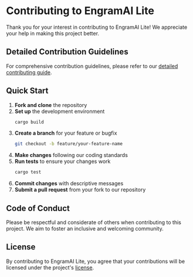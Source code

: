 # Contributing to EngramAI Lite

Thank you for your interest in contributing to EngramAI Lite! We appreciate your help in making this project better.

## Detailed Contribution Guidelines

For comprehensive contribution guidelines, please refer to our [detailed contributing guide](docs/about/contributing.md).

## Quick Start

1. **Fork and clone** the repository
2. **Set up** the development environment
   ```bash
   cargo build
   ```
3. **Create a branch** for your feature or bugfix
   ```bash
   git checkout -b feature/your-feature-name
   ```
4. **Make changes** following our coding standards
5. **Run tests** to ensure your changes work
   ```bash
   cargo test
   ```
6. **Commit changes** with descriptive messages
7. **Submit a pull request** from your fork to our repository

## Code of Conduct

Please be respectful and considerate of others when contributing to this project. We aim to foster an inclusive and welcoming community.

## License

By contributing to EngramAI Lite, you agree that your contributions will be licensed under the project's [license](LICENSE).